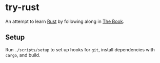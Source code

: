 # try-rust

An attempt to learn [Rust][] by following along in [The Book][].

[Rust]: https://www.rust-lang.org
[The Book]: https://doc.rust-lang.org/book/second-edition

## Setup

Run `./scripts/setup` to set up hooks for `git`, install dependencies with
`cargo`, and build.
